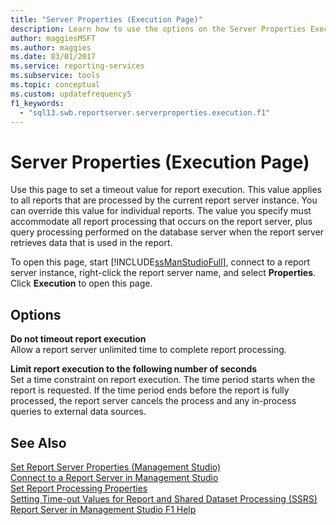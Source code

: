 ```yaml
---
title: "Server Properties (Execution Page)"
description: Learn how to use the options on the Server Properties Execution page to set a timeout value for report execution.
author: maggiesMSFT
ms.author: maggies
ms.date: 03/01/2017
ms.service: reporting-services
ms.subservice: tools
ms.topic: conceptual
ms.custom: updatefrequency5
f1_keywords:
  - "sql13.swb.reportserver.serverproperties.execution.f1"
---
```

# Server Properties (Execution Page)
  Use this page to set a timeout value for report execution. This value applies to all reports that are processed by the current report server instance. You can override this value for individual reports. The value you specify must accommodate all report processing that occurs on the report server, plus query processing performed on the database server when the report server retrieves data that is used in the report.  
  
 To open this page, start [!INCLUDE[ssManStudioFull](../../includes/ssmanstudiofull-md.md)], connect to a report server instance, right-click the report server name, and select **Properties**. Click **Execution** to open this page.  
  
## Options  
 **Do not timeout report execution**  
 Allow a report server unlimited time to complete report processing.  
  
 **Limit report execution to the following number of seconds**  
 Set a time constraint on report execution. The time period starts when the report is requested. If the time period ends before the report is fully processed, the report server cancels the process and any in-process queries to external data sources.  
  
## See Also  
 [Set Report Server Properties &#40;Management Studio&#41;](../../reporting-services/tools/set-report-server-properties-management-studio.md)   
 [Connect to a Report Server in Management Studio](../../reporting-services/tools/connect-to-a-report-server-in-management-studio.md)   
 [Set Report Processing Properties](../../reporting-services/report-server/set-report-processing-properties.md)   
 [Setting Time-out Values for Report and Shared Dataset Processing &#40;SSRS&#41;](../../reporting-services/report-server/setting-time-out-values-for-report-and-shared-dataset-processing-ssrs.md)   
 [Report Server in Management Studio F1 Help](../../reporting-services/tools/report-server-in-management-studio-f1-help.md)  
  
  
